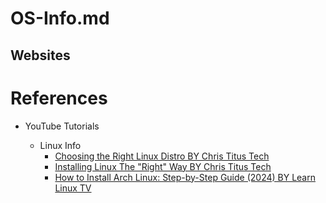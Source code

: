 # OS-Info.md

## Websites

# References

* YouTube Tutorials

  * Linux Info
    * [Choosing the Right Linux Distro BY Chris Titus Tech](https://www.youtube.com/watch?v=dL05DoJ0qsQ)
    * [Installing Linux The "Right" Way BY Chris Titus Tech](https://www.youtube.com/watch?v=CJ41KZ0fBMc)
    * [How to Install Arch Linux: Step-by-Step Guide (2024) BY Learn Linux TV](https://www.youtube.com/watch?v=FxeriGuJKTM)
